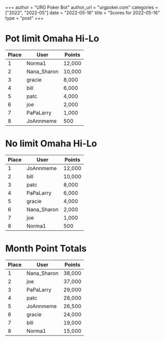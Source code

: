 +++
author = "URG Poker Bot"
author_url = "urgpoker.com"
categories = ["2022", "2022-05"]
date = "2022-05-16"
title = "Scores for 2022-05-16"
type = "post"
+++
# Pot limit Omaha Hi-Lo

| Place | User | Points |
|-------|------|--------|
| 1 | Norma1 | 12,000 |
| 2 | Nana_Sharon | 10,000 |
| 3 | gracie | 8,000 |
| 4 | bill | 6,000 |
| 5 | patc | 4,000 |
| 6 | joe | 2,000 |
| 7 | PaPaLarry | 1,000 |
| 8 | JoAnnmeme | 500 |

# No limit Omaha Hi-Lo

| Place | User | Points |
|-------|------|--------|
| 1 | JoAnnmeme | 12,000 |
| 2 | bill | 10,000 |
| 3 | patc | 8,000 |
| 4 | PaPaLarry | 6,000 |
| 5 | gracie | 4,000 |
| 6 | Nana_Sharon | 2,000 |
| 7 | joe | 1,000 |
| 8 | Norma1 | 500 |

# Month Point Totals

| Place | User | Points |
|-------|------|--------|
| 1 | Nana_Sharon | 38,000 |
| 2 | joe | 37,000 |
| 3 | PaPaLarry | 29,000 |
| 4 | patc | 28,000 |
| 5 | JoAnnmeme | 26,500 |
| 6 | gracie | 24,000 |
| 7 | bill | 19,000 |
| 8 | Norma1 | 15,000 |
